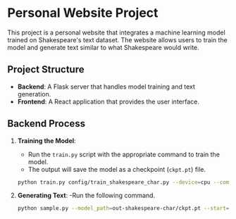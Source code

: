 # Personal Website Project

This project is a personal website that integrates a machine learning model trained on Shakespeare's text dataset. The website allows users to train the model and generate text similar to what Shakespeare would write.

## Project Structure

- **Backend**: A Flask server that handles model training and text generation.
- **Frontend**: A React application that provides the user interface.

## Backend Process

1. **Training the Model**:
   - Run the `train.py` script with the appropriate command to train the model.
   - The output will save the model as a checkpoint (`ckpt.pt`) file.

   ```bash
   python train.py config/train_shakespeare_char.py --device=cpu --compile=False --eval_iters=20 --log_interval=1 --block_size=64 --batch_size=12 --n_layer=4 --n_head=4 --n_embd=128 --max_iters=2000 --lr_decay_iters=2000 --dropout=0.0

2. **Generating Text**:
    -Run the following command.
    ```bash
    python sample.py --model_path=out-shakespeare-char/ckpt.pt --start="To be, or not to be"